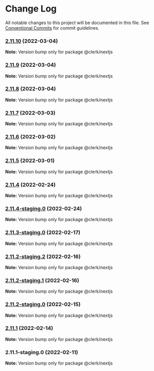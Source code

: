 # Change Log

All notable changes to this project will be documented in this file.
See [Conventional Commits](https://conventionalcommits.org) for commit guidelines.

### [2.11.10](https://github.com/clerkinc/javascript/compare/@clerk/nextjs@2.11.9...@clerk/nextjs@2.11.10) (2022-03-04)

**Note:** Version bump only for package @clerk/nextjs





### [2.11.9](https://github.com/clerkinc/javascript/compare/@clerk/nextjs@2.11.8...@clerk/nextjs@2.11.9) (2022-03-04)

**Note:** Version bump only for package @clerk/nextjs





### [2.11.8](https://github.com/clerkinc/javascript/compare/@clerk/nextjs@2.11.7...@clerk/nextjs@2.11.8) (2022-03-04)

**Note:** Version bump only for package @clerk/nextjs





### [2.11.7](https://github.com/clerkinc/javascript/compare/@clerk/nextjs@2.11.6...@clerk/nextjs@2.11.7) (2022-03-03)

**Note:** Version bump only for package @clerk/nextjs





### [2.11.6](https://github.com/clerkinc/javascript/compare/@clerk/nextjs@2.11.5...@clerk/nextjs@2.11.6) (2022-03-02)

**Note:** Version bump only for package @clerk/nextjs





### [2.11.5](https://github.com/clerkinc/javascript/compare/@clerk/nextjs@2.11.4...@clerk/nextjs@2.11.5) (2022-03-01)

**Note:** Version bump only for package @clerk/nextjs





### [2.11.4](https://github.com/clerkinc/javascript/compare/@clerk/nextjs@2.11.4-staging.0...@clerk/nextjs@2.11.4) (2022-02-24)

**Note:** Version bump only for package @clerk/nextjs





### [2.11.4-staging.0](https://github.com/clerkinc/javascript/compare/@clerk/nextjs@2.11.3-staging.0...@clerk/nextjs@2.11.4-staging.0) (2022-02-24)

**Note:** Version bump only for package @clerk/nextjs





### [2.11.3-staging.0](https://github.com/clerkinc/javascript/compare/@clerk/nextjs@2.11.2-staging.2...@clerk/nextjs@2.11.3-staging.0) (2022-02-17)

**Note:** Version bump only for package @clerk/nextjs





### [2.11.2-staging.2](https://github.com/clerkinc/javascript/compare/@clerk/nextjs@2.11.2-staging.1...@clerk/nextjs@2.11.2-staging.2) (2022-02-16)

**Note:** Version bump only for package @clerk/nextjs





### [2.11.2-staging.1](https://github.com/clerkinc/javascript/compare/@clerk/nextjs@2.11.2-staging.0...@clerk/nextjs@2.11.2-staging.1) (2022-02-16)

**Note:** Version bump only for package @clerk/nextjs





### [2.11.2-staging.0](https://github.com/clerkinc/javascript/compare/@clerk/nextjs@2.11.1...@clerk/nextjs@2.11.2-staging.0) (2022-02-15)

**Note:** Version bump only for package @clerk/nextjs





### [2.11.1](https://github.com/clerkinc/javascript/compare/@clerk/nextjs@2.11.1-staging.0...@clerk/nextjs@2.11.1) (2022-02-14)

**Note:** Version bump only for package @clerk/nextjs





### 2.11.1-staging.0 (2022-02-11)

**Note:** Version bump only for package @clerk/nextjs
